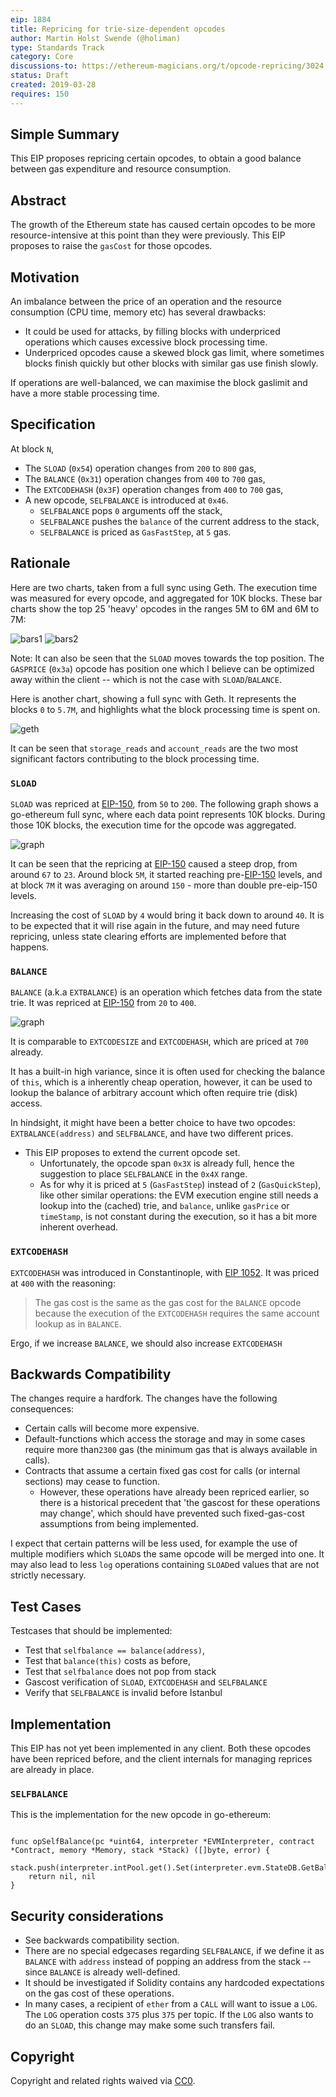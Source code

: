 ```yaml
---
eip: 1884
title: Repricing for trie-size-dependent opcodes 
author: Martin Holst Swende (@holiman)
type: Standards Track
category: Core
discussions-to: https://ethereum-magicians.org/t/opcode-repricing/3024
status: Draft
created: 2019-03-28
requires: 150
---
```



## Simple Summary

This EIP proposes repricing certain opcodes, to obtain a good balance between gas expenditure and resource consumption.

## Abstract

The growth of the Ethereum state has caused certain opcodes to be more resource-intensive at this point than 
they were previously. This EIP proposes to raise the `gasCost` for those opcodes.

## Motivation

An imbalance between the price of an operation and the resource consumption (CPU time, memory etc)
has several drawbacks:

- It could be used for attacks, by filling blocks with underpriced operations which causes excessive block processing time.
- Underpriced opcodes cause a skewed block gas limit, where sometimes blocks finish quickly but other blocks with similar gas use finish slowly.

If operations are well-balanced, we can maximise the block gaslimit and have a more stable processing time.

## Specification

At block `N`, 

- The `SLOAD` (`0x54`) operation changes from `200` to `800` gas,
- The `BALANCE` (`0x31`) operation changes from `400` to `700` gas,
- The `EXTCODEHASH` (`0x3F`) operation changes from `400` to `700` gas,
- A new opcode, `SELFBALANCE` is introduced at `0x46`. 
  - `SELFBALANCE` pops `0` arguments off the stack, 
  - `SELFBALANCE` pushes the `balance` of the current address to the stack,
  - `SELFBALANCE` is priced as `GasFastStep`, at `5` gas. 

## Rationale

Here are two charts, taken from a full sync using Geth. The execution time was measured for every opcode, and aggregated for 10K blocks. These bar charts show the top 25 'heavy' opcodes in the ranges 5M to 6M and 6M to 7M:

![bars1](../assets/eip-1884/run3.total-bars-5.png) 
![bars2](../assets/eip-1884/run3.total-bars-6.png) 

Note: It can also be seen that the `SLOAD` moves towards the top position. The `GASPRICE` (`0x3a`) opcode has position one which I believe can be optimized away within the client -- which is not the case with `SLOAD`/`BALANCE`.

Here is another chart, showing a full sync with Geth. It represents the blocks `0` to `5.7M`, and highlights what the block processing time is spent on.

![geth](../assets/eip-1884/geth_processing.png)

It can be seen that `storage_reads` and `account_reads` are the two most significant factors contributing to the block processing time. 

### `SLOAD`

`SLOAD` was repriced at [EIP-150][eip-150], from `50` to `200`. 
The following graph shows a go-ethereum full sync, where each data point represents
 10K blocks. During those 10K blocks, the execution time for the opcode was aggregated.

![graph](../assets/eip-1884/SLOAD-run3.png)

It can be seen that the repricing at [EIP-150][eip-150] caused a steep drop, from around `67` to `23`. 
Around block `5M`, it started reaching pre-[EIP-150][eip-150] levels, and at block `7M` 
it was averaging on around `150` - more than double pre-eip-150 levels. 

Increasing the cost of `SLOAD` by `4` would bring it back down to around `40`. 
It is to be expected that it will rise again in the future, and may need future repricing, unless 
state clearing efforts are implemented before that happens. 

### `BALANCE` 

`BALANCE` (a.k.a `EXTBALANCE`) is an operation which fetches data from the state trie. It was repriced at [EIP-150][eip-150] from `20` to `400`.

![graph](../assets/eip-1884/BALANCE-run3.png)

It is comparable to `EXTCODESIZE` and `EXTCODEHASH`, which are priced at `700` already. 

It has a built-in high variance, since it is often used for checking the balance of `this`, 
which is a inherently cheap operation, however, it can be used to lookup the balance of arbitrary account which often require trie (disk) access. 

In hindsight, it might have been a better choice to have two 
opcodes: `EXTBALANCE(address)` and `SELFBALANCE`, and have two different prices. 

* This EIP proposes to extend the current opcode set.
  * Unfortunately, the opcode span `0x3X` is already full, hence the suggestion to place `SELFBALANCE` in the `0x4X` range.  
  * As for why it is priced at `5` (`GasFastStep`) instead of `2` (`GasQuickStep`), like other similar operations: the EVM execution engine still needs a lookup into the (cached) trie, and `balance`, unlike `gasPrice` or `timeStamp`, is not constant during the execution, so it has a bit more inherent overhead. 


### `EXTCODEHASH`

`EXTCODEHASH` was introduced in Constantinople, with [EIP 1052](https://eips.ethereum.org/EIPS/eip-1052). It was priced at `400` with the reasoning:

> The gas cost is the same as the gas cost for the `BALANCE` opcode because the execution of the `EXTCODEHASH` requires the same account lookup as in `BALANCE`.

Ergo, if we increase `BALANCE`, we should also increase `EXTCODEHASH`


## Backwards Compatibility

The changes require a hardfork. The changes have the following consequences:

- Certain calls will become more expensive.
- Default-functions which access the storage and may in some cases require more than`2300` gas (the minimum gas that is always available in calls). 
- Contracts that assume a certain fixed gas cost for calls (or internal sections) may cease to function.
  - However, these operations have already been repriced earlier, so there is a historical precedent that 'the gascost for these operations may change', which should have prevented such fixed-gas-cost assumptions from being implemented.

I expect that certain patterns will be less used, for example the use of multiple modifiers which `SLOAD`s the same opcode will be merged into one. It may also lead to less `log` operations containing `SLOAD`ed values that are not strictly necessary.

## Test Cases

Testcases that should be implemented: 
- Test that `selfbalance == balance(address)`, 
- Test that `balance(this)` costs as before, 
- Test that `selfbalance` does not pop from stack
- Gascost verification of `SLOAD`, `EXTCODEHASH` and `SELFBALANCE`
- Verify that `SELFBALANCE` is invalid before Istanbul

## Implementation

This EIP has not yet been implemented in any client. 
Both these opcodes have been repriced before, and the client internals for managing reprices are already in place.

### `SELFBALANCE`

This is the implementation for the new opcode in go-ethereum:

```golang

func opSelfBalance(pc *uint64, interpreter *EVMInterpreter, contract *Contract, memory *Memory, stack *Stack) ([]byte, error) {
	stack.push(interpreter.intPool.get().Set(interpreter.evm.StateDB.GetBalance(contract.Address())
	return nil, nil
}

```

## Security considerations

- See backwards compatibility section. 
- There are no special edgecases regarding `SELFBALANCE`, if we define it as `BALANCE` with `address` instead of popping an address from the stack -- since `BALANCE` is already well-defined.
- It should be investigated if Solidity contains any hardcoded expectations on the gas cost of these operations.
- In many cases, a recipient of `ether` from a `CALL` will want to issue a `LOG`. The `LOG` operation costs `375` plus `375` per topic. If the `LOG` also wants to do an `SLOAD`, this change may make some such transfers fail. 

## Copyright
Copyright and related rights waived via [CC0](https://creativecommons.org/publicdomain/zero/1.0/).

[eip-150]: https://eips.ethereum.org/EIPS/eip-150
